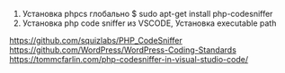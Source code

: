1. Установка phpcs глобально
    $ sudo apt-get install php-codesniffer
2. Установка php code sniffer из VSCODE,
    Установка executable path


https://github.com/squizlabs/PHP_CodeSniffer
https://github.com/WordPress/WordPress-Coding-Standards
https://tommcfarlin.com/php-codesniffer-in-visual-studio-code/